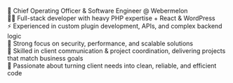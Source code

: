 🚀 Chief Operating Officer & Software Engineer @ Webermelon <br>
👨‍💻 Full-stack developer with heavy PHP expertise + React & WordPress <br>
⚡ Experienced in custom plugin development, APIs, and complex backend logic <br>
🔐 Strong focus on security, performance, and scalable solutions <br>
🤝 Skilled in client communication & project coordination, delivering projects that match business goals <br>
🌱 Passionate about turning client needs into clean, reliable, and efficient code <br>
